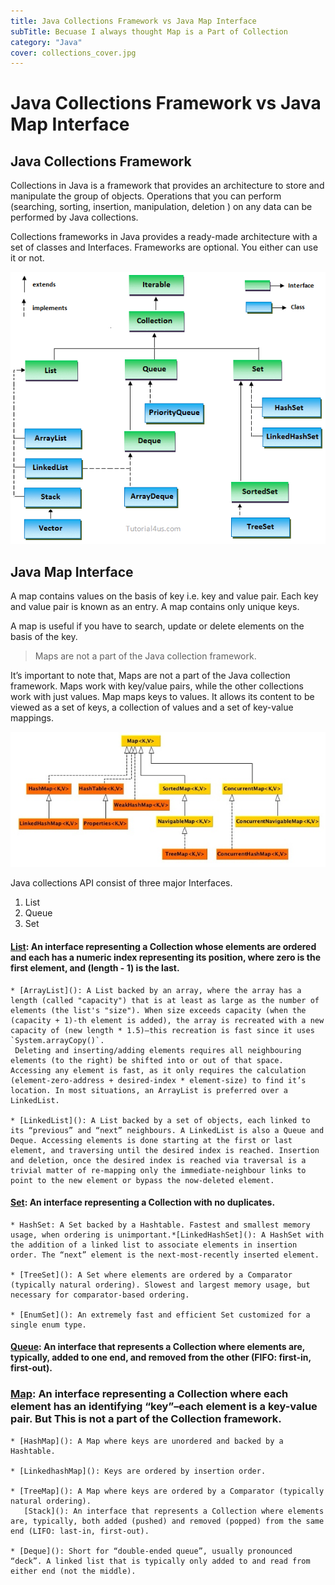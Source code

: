 ```yaml
---
title: Java Collections Framework vs Java Map Interface
subTitle: Becuase I always thought Map is a Part of Collection
category: "Java"
cover: collections_cover.jpg
---
```


# Java Collections Framework vs Java Map Interface

## Java Collections Framework

Collections in Java is a framework that provides an architecture to store and manipulate the group of objects. Operations that you can perform (searching, sorting, insertion, manipulation, deletion ) on any data can be performed by Java collections.

Collections frameworks in Java provides a ready-made architecture with a set of classes and Interfaces. Frameworks are optional. You either can use it or not.

![Java Collections Structure](collections_framework.png)

## Java Map Interface

A map contains values on the basis of key i.e. key and value pair. Each key and value pair is known as an entry. A map contains only unique keys.

A map is useful if you have to search, update or delete elements on the basis of the key.

> Maps are not a part of the Java collection framework.

It’s important to note that, Maps are not a part of the Java collection framework. Maps work with key/value pairs, while the other collections work with just values. Map maps keys to values. It allows its content to be viewed as a set of keys, a collection of values and a set of key-value mappings.

![Java Maps Structure](maps.jpg)

Java collections API consist of three major Interfaces.

1. List
2. Queue
3. Set

#### [List](): An interface representing a Collection whose elements are ordered and each has a numeric index representing its position, where zero is the first element, and (length - 1) is the last.

    * [ArrayList](): A List backed by an array, where the array has a length (called "capacity") that is at least as large as the number of elements (the list's "size"). When size exceeds capacity (when the (capacity + 1)-th element is added), the array is recreated with a new capacity of (new length * 1.5)–this recreation is fast since it uses `System.arrayCopy()`.
     Deleting and inserting/adding elements requires all neighbouring elements (to the right) be shifted into or out of that space. Accessing any element is fast, as it only requires the calculation (element-zero-address + desired-index * element-size) to find it’s location. In most situations, an ArrayList is preferred over a LinkedList.
    
    * [LinkedList](): A List backed by a set of objects, each linked to its “previous” and “next” neighbours. A LinkedList is also a Queue and Deque. Accessing elements is done starting at the first or last element, and traversing until the desired index is reached. Insertion and deletion, once the desired index is reached via traversal is a trivial matter of re-mapping only the immediate-neighbour links to point to the new element or bypass the now-deleted element.

#### [Set](): An interface representing a Collection with no duplicates.

    * HashSet: A Set backed by a Hashtable. Fastest and smallest memory usage, when ordering is unimportant.*[LinkedHashSet](): A HashSet with the addition of a linked list to associate elements in insertion order. The “next” element is the next-most-recently inserted element.
    
    * [TreeSet](): A Set where elements are ordered by a Comparator (typically natural ordering). Slowest and largest memory usage, but necessary for comparator-based ordering.
    
    * [EnumSet](): An extremely fast and efficient Set customized for a single enum type.

#### [Queue](): An interface that represents a Collection where elements are, typically, added to one end, and removed from the other (FIFO: first-in, first-out).

### [Map](): An interface representing a Collection where each element has an identifying “key”–each element is a key-value pair. But This is not a part of the Collection framework.

    * [HashMap](): A Map where keys are unordered and backed by a Hashtable.
    
    * [LinkedhashMap](): Keys are ordered by insertion order.
    
    * [TreeMap](): A Map where keys are ordered by a Comparator (typically natural ordering).
       [Stack](): An interface that represents a Collection where elements are, typically, both added (pushed) and removed (popped) from the same end (LIFO: last-in, first-out).
    
    * [Deque](): Short for “double-ended queue”, usually pronounced “deck”. A linked list that is typically only added to and read from either end (not the middle).

